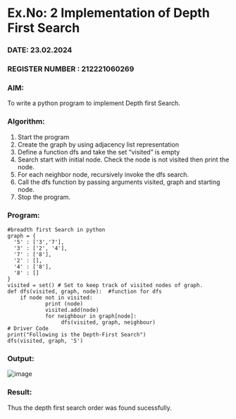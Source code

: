 # Ex.No: 2  Implementation of Depth First Search
### DATE: 23.02.2024                                                                           
### REGISTER NUMBER : 212221060269
### AIM: 
To write a python program to implement Depth first Search. 
### Algorithm:
1. Start the program
2. Create the graph by using adjacency list representation
3. Define a function dfs and take the set “visited” is empty 
4. Search start with initial node. Check the node is not visited then print the node.
5. For each neighbor node, recursively invoke the dfs search.
6. Call the dfs function by passing arguments visited, graph and starting node.
7. Stop the program.
### Program:
```
#breadth first Search in python 
graph = {
  '5' : ['3','7'],
  '3' : ['2', '4'],
  '7' : ['8'],
  '2' : [],
  '4' : ['8'],
  '8' : []
}
visited = set() # Set to keep track of visited nodes of graph.
def dfs(visited, graph, node):  #function for dfs 
    if node not in visited:
        	print (node)
        	visited.add(node)
        	for neighbour in graph[node]:
                 dfs(visited, graph, neighbour)
# Driver Code
print("Following is the Depth-First Search")
dfs(visited, graph, '5')
```












### Output:
![image](https://github.com/sye2003/AI_Lab_2023-24/assets/146318899/d6b95a2b-a961-44e7-b318-4b51707d7a04)




### Result:
Thus the depth first search order was found sucessfully.
